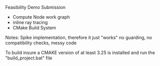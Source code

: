 Feasibility Demo Submission

- Compute Node work graph
- inline ray tracing
- CMake Build System

Notes:
Spike implementation, therefore it just "works" no guarding, no compatibility checks, messy code

To build insure a CMAKE version of at least 3.25 is installed and run the "build_project.bat" file

